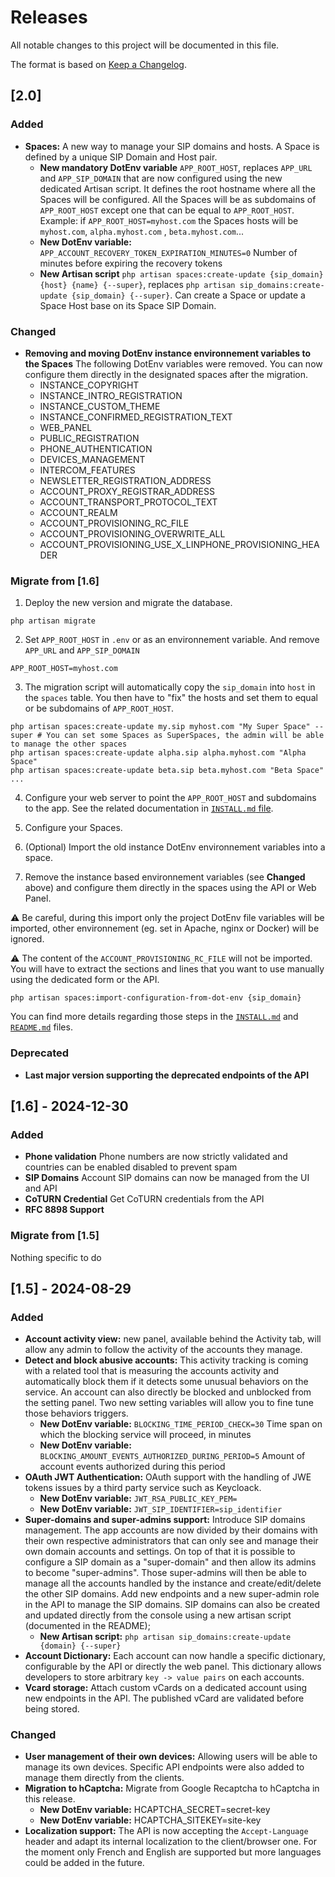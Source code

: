 # Releases


All notable changes to this project will be documented in this file.

The format is based on [Keep a Changelog](https://keepachangelog.com/).

## [2.0]

### Added

- **Spaces:** A new way to manage your SIP domains and hosts. A Space is defined by a unique SIP Domain and Host pair.
    - **New mandatory DotEnv variable** `APP_ROOT_HOST`, replaces `APP_URL` and `APP_SIP_DOMAIN` that are now configured using the new dedicated Artisan script. It defines the root hostname where all the Spaces will be configured. All the Spaces will be as subdomains of `APP_ROOT_HOST` except one that can be equal to `APP_ROOT_HOST`. Example: if `APP_ROOT_HOST=myhost.com` the Spaces hosts will be `myhost.com`, `alpha.myhost.com` , `beta.myhost.com`...
    - **New DotEnv variable:** `APP_ACCOUNT_RECOVERY_TOKEN_EXPIRATION_MINUTES=0` Number of minutes before expiring the recovery tokens
    - **New Artisan script** `php artisan spaces:create-update {sip_domain} {host} {name} {--super}`, replaces `php artisan sip_domains:create-update {sip_domain} {--super}`. Can create a Space or update a Space Host base on its Space SIP Domain.

### Changed

- **Removing and moving DotEnv instance environnement variables to the Spaces** The following DotEnv variables were removed. You can now configure them directly in the designated spaces after the migration.
    - INSTANCE_COPYRIGHT
    - INSTANCE_INTRO_REGISTRATION
    - INSTANCE_CUSTOM_THEME
    - INSTANCE_CONFIRMED_REGISTRATION_TEXT
    - WEB_PANEL
    - PUBLIC_REGISTRATION
    - PHONE_AUTHENTICATION
    - DEVICES_MANAGEMENT
    - INTERCOM_FEATURES
    - NEWSLETTER_REGISTRATION_ADDRESS
    - ACCOUNT_PROXY_REGISTRAR_ADDRESS
    - ACCOUNT_TRANSPORT_PROTOCOL_TEXT
    - ACCOUNT_REALM
    - ACCOUNT_PROVISIONING_RC_FILE
    - ACCOUNT_PROVISIONING_OVERWRITE_ALL
    - ACCOUNT_PROVISIONING_USE_X_LINPHONE_PROVISIONING_HEADER

### Migrate from [1.6]

1. Deploy the new version and migrate the database.

```
php artisan migrate
```

2. Set `APP_ROOT_HOST` in `.env` or as an environnement variable. And remove `APP_URL` and `APP_SIP_DOMAIN`

```
APP_ROOT_HOST=myhost.com
```

3. The migration script will automatically copy the `sip_domain` into `host` in the `spaces` table. You then have to "fix" the hosts and set them to equal or be subdomains of `APP_ROOT_HOST`.

```
php artisan spaces:create-update my.sip myhost.com "My Super Space" --super # You can set some Spaces as SuperSpaces, the admin will be able to manage the other spaces
php artisan spaces:create-update alpha.sip alpha.myhost.com "Alpha Space"
php artisan spaces:create-update beta.sip beta.myhost.com "Beta Space"
...
```

4. Configure your web server to point the `APP_ROOT_HOST` and subdomains to the app. See the related documentation in [`INSTALL.md` file](INSTALL.md#31-mandatory-app_root_host-variable).

5. Configure your Spaces.

6. (Optional) Import the old instance DotEnv environnement variables into a space.

7. Remove the instance based environnement variables (see **Changed** above) and configure them directly in the spaces using the API or Web Panel.

⚠️ Be careful, during this import only the project DotEnv file variables will be imported, other environnement (eg. set in Apache, nginx or Docker) will be ignored.

⚠️ The content of the `ACCOUNT_PROVISIONING_RC_FILE` will not be imported. You will have to extract the sections and lines that you want to use manually using the dedicated form or the API.

```
php artisan spaces:import-configuration-from-dot-env {sip_domain}
```

You can find more details regarding those steps in the [`INSTALL.md`](INSTALL.md) and [`README.md`](README.md) files.

### Deprecated

- **Last major version supporting the deprecated endpoints of the API**

## [1.6] - 2024-12-30

### Added

- **Phone validation** Phone numbers are now strictly validated and countries can be enabled disabled to prevent spam
- **SIP Domains** Account SIP domains can now be managed from the UI and API
- **CoTURN Credential** Get CoTURN credentials from the API
- **RFC 8898 Support**

### Migrate from [1.5]

Nothing specific to do

## [1.5] - 2024-08-29

### Added

- **Account activity view:** new panel, available behind the Activity tab, will allow any admin to follow the activity of the accounts they manage.
- **Detect and block abusive accounts:** This activity tracking is coming with a related tool that is measuring the accounts activity and automatically block them if it detects some unusual behaviors on the service. An account can also directly be blocked and unblocked from the setting panel. Two new setting variables will allow you to fine tune those behaviors triggers.
    - **New DotEnv variable:** `BLOCKING_TIME_PERIOD_CHECK=30` Time span on which the blocking service will proceed, in minutes
    - **New DotEnv variable:** `BLOCKING_AMOUNT_EVENTS_AUTHORIZED_DURING_PERIOD=5` Amount of account events authorized during this period
- **OAuth JWT Authentication:** OAuth support with the handling of JWE tokens issues by a third party service such as Keycloack.
    - **New DotEnv variable:** `JWT_RSA_PUBLIC_KEY_PEM=`
    - **New DotEnv variable:** `JWT_SIP_IDENTIFIER=sip_identifier`
- **Super-domains and super-admins support:** Introduce SIP domains management. The app accounts are now divided by their domains with their own respective administrators that can only see and manage their own domain accounts and settings. On top of that it is possible to configure a SIP domain as a "super-domain" and then allow its admins to become "super-admins". Those super-admins will then be able to manage all the accounts handled by the instance and create/edit/delete the other SIP domains. Add new endpoints and a new super-admin role in the API to manage the SIP domains. SIP domains can also be created and updated directly from the console using a new artisan script (documented in the README);
    - **New Artisan script:** `php artisan sip_domains:create-update {domain} {--super}`
- **Account Dictionary:** Each account can now handle a specific dictionary, configurable by the API or directly the web panel. This dictionary allows developers to store arbitrary `key -> value pairs` on each accounts.
- **Vcard storage:** Attach custom vCards on a dedicated account using new endpoints in the API. The published vCard are validated before being stored.

### Changed

- **User management of their own devices:** Allowing users will be able to manage its own devices. Specific API endpoints were also added to manage them directly from the clients.
- **Migration to hCaptcha:** Migrate from Google Recaptcha to hCaptcha in this release.
    - **New DotEnv variable:** HCAPTCHA_SECRET=secret-key
    - **New DotEnv variable:** HCAPTCHA_SITEKEY=site-key
- **Localization support:** The API is now accepting the `Accept-Language` header and adapt its internal localization to the client/browser one. For the moment only French and English are supported but more languages could be added in the future.
